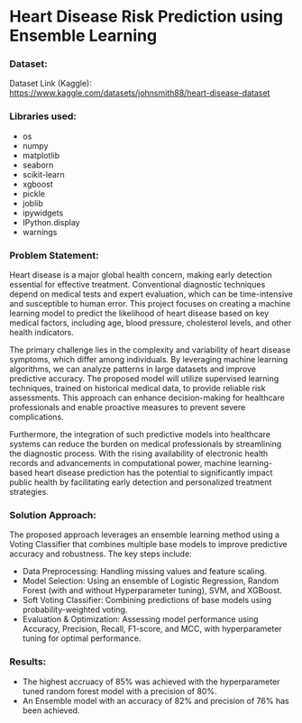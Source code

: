 # Heart Disease Risk Prediction using Ensemble Learning

### Dataset:

Dataset Link (Kaggle): <a href="https://www.kaggle.com/datasets/johnsmith88/heart-disease-dataset">https://www.kaggle.com/datasets/johnsmith88/heart-disease-dataset</a>

### Libraries used:

- os
- numpy
- matplotlib
- seaborn
- scikit-learn
- xgboost
- pickle
- joblib
- ipywidgets
- IPython.display
- warnings

### Problem Statement:

Heart disease is a major global health concern, making early detection essential for effective treatment. Conventional diagnostic techniques depend on medical tests and expert evaluation, which can be time-intensive and susceptible to human error. This project focuses on creating a machine learning model to predict the likelihood of heart disease based on key medical factors, including age, blood pressure, cholesterol levels, and other health indicators.

The primary challenge lies in the complexity and variability of heart disease symptoms, which differ among individuals. By leveraging machine learning algorithms, we can analyze patterns in large datasets and improve predictive accuracy. The proposed model will utilize supervised learning techniques, trained on historical medical data, to provide reliable risk assessments. This approach can enhance decision-making for healthcare professionals and enable proactive measures to prevent severe complications.

Furthermore, the integration of such predictive models into healthcare systems can reduce the burden on medical professionals by streamlining the diagnostic process. With the rising availability of electronic health records and advancements in computational power, machine learning-based heart disease prediction has the potential to significantly impact public health by facilitating early detection and personalized treatment strategies.

### Solution Approach:

The proposed approach leverages an ensemble learning method using a Voting Classifier that combines multiple base models to improve predictive accuracy and robustness. The key steps include:

- Data Preprocessing: Handling missing values and feature scaling.
- Model Selection: Using an ensemble of Logistic Regression, Random Forest (with and without Hyperparameter tuning), SVM, and XGBoost.
- Soft Voting Classifier: Combining predictions of base models using probability-weighted voting.
- Evaluation & Optimization: Assessing model performance using Accuracy, Precision, Recall, F1-score, and MCC, with hyperparameter tuning for optimal performance.

### Results:

- The highest accruacy of 85% was achieved with the hyperparameter tuned random forest model with a precision of 80%.
- An Ensemble model with an accuracy of 82% and precision of 76% has been achieved.
